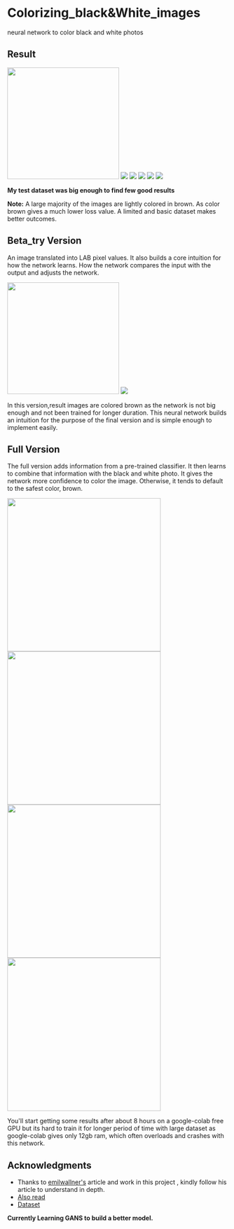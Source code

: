 # Colorizing_black&White_images
neural network to color black and white photos

## Result

<p ><img src="https://github.com/tejasbana/Colorizing_black-White_images/blob/master/experiments/400%20images%201000%20epochs/1.png" width="255px">
    <img src="https://github.com/tejasbana/Colorizing_black-White_images/blob/master/experiments/400%20images%201000%20epochs/50.png"400px">
    <img src="https://github.com/tejasbana/Colorizing_black-White_images/blob/master/experiments/untitled%20folder/11.png"400px">
    <img src="https://github.com/tejasbana/Colorizing_black-White_images/blob/master/experiments/untitled%20folder/20.png"400px">
    <img src="https://github.com/tejasbana/Colorizing_black-White_images/blob/master/experiments/untitled%20folder/68.png">
    <img src="https://github.com/tejasbana/Colorizing_black-White_images/blob/master/experiments/untitled%20folder/15.png">


**My test dataset was big enough to find few good results** 

**Note:**  A large majority of the images are lightly colored in brown. As color brown gives a much lower loss value.  A limited and basic dataset makes better outcomes.



## Beta_try Version
 An image translated into LAB pixel values. It also builds a core intuition for how the network learns. How the network compares the input with the output and adjusts the network. 

<p ><img src="https://github.com/tejasbana/Colorizing_black-White_images/blob/master/experiments/10%20epochs/dataset0.png" width="255px">
    <img src="https://github.com/tejasbana/Colorizing_black-White_images/blob/master/experiments/10%20epochs/dataset4(2).png"400px">



</p>

In this version,result images are colored brown as the network is not big enough and not been trained for longer duration. This neural network builds an intuition for the purpose of the final version and is simple enough to implement easily. 

## Full Version
The full version adds information from a pre-trained classifier. It then learns to combine that information with the black and white photo. It gives the network more confidence to color the image. Otherwise, it tends to default to the safest color, brown.



<p><img src="https://github.com/tejasbana/Colorizing_black-White_images/blob/master/experiments/600%20epochs/0.png" width="350px">
    <img src="https://github.com/tejasbana/Colorizing_black-White_images/blob/master/experiments/400%20images%201000%20epochs/45.png" width="350px">
    <img src="https://github.com/tejasbana/Colorizing_black-White_images/blob/master/experiments/400%20images%201000%20epochs/52.png" width="350px">
    <img src="https://github.com/tejasbana/Colorizing_black-White_images/blob/master/experiments/400%20images%201000%20epochs/85.png" width="350px">

</p>

You'll start getting some results after about 8 hours on a google-colab free GPU but its hard to train it for longer period of time with large dataset as google-colab gives only 12gb ram, which often overloads and crashes with this network.

## Acknowledgments
- Thanks to [emilwallner's](https://github.com/emilwallner/Coloring-greyscale-images) article and work in this project , kindly follow his article to understand in depth.
- [Also read](https://www.freecodecamp.org/news/colorize-b-w-photos-with-a-100-line-neural-network-53d9b4449f8d/) 
- [Dataset](https://www.floydhub.com/emilwallner/datasets/colornet/2/images)


**Currently Learning GANS to build a better model.**
